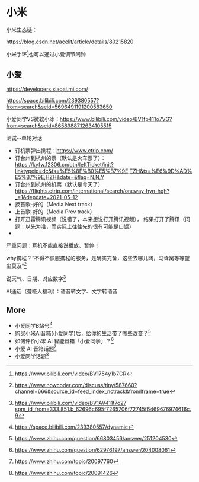 # 小米

小米生态链：

https://blog.csdn.net/acelit/article/details/80215820

小米手环[^4]也可以通过小爱调节闹钟



## 小爱

https://developers.xiaoai.mi.com/

https://space.bilibili.com/239380557?from=search&seid=5696491191200583650

小爱同学VS微软小冰：https://www.bilibili.com/video/BV1fp411o7VG?from=search&seid=8658988712634105515

测试--单轮对话

- 订机票弹出携程：https://www.ctrip.com/
- 订台州到杭州的票（默认是火车票了）：https://kyfw.12306.cn/otn/leftTicket/init?linktypeid=dc&fs=%E5%8F%B0%E5%B7%9E,TZH&ts=%E6%9D%AD%E5%B7%9E,HZH&date=&flag=N,N,Y
- 订台州到杭州的机票（默认是今天了）https://flights.ctrip.com/international/search/oneway-hyn-hgh?_=1&depdate=2021-05-12
- 换首歌-好的（Media Next track）
- 上首歌-好的（Media Prev track）
- 打开迅雷腾讯视频（说错了，本来想说打开腾讯视频）， 结果打开了腾讯（问题：以先为准，而实际上往往先的很有可能是口误）
-

严重问题：耳机不能直接说播放、暂停！

why携程？“不得不佩服携程的服务，是确实完备，这些去哪儿网，马蜂窝等等望尘莫及”[^1]

说天气、日期、对应数字[^2]

AI通话（聋哑人福利）：语音转文字、文字转语音

## More

- 小爱同学B站号[^3]
- 购买小米AI音箱(小爱同学)后，给你的生活带了哪些改变？[^5]
- 如何评价小米 AI 智能音箱「小爱同学」？[^6]
- 小爱 AI 音箱话题[^7]
- 小爱同学话题[^8]

[^1]: https://www.nowcoder.com/discuss/tiny/587660?channel=666&source_id=feed_index_nctrack&fromIframe=true
[^2]: https://www.bilibili.com/video/BV1AV411t7o2?spm_id_from=333.851.b_62696c695f7265706f72745f6469676974616c.9
[^3]: https://space.bilibili.com/239380557/dynamic
[^4]: https://www.bilibili.com/video/BV1754y1b7CR
[^5]: https://www.zhihu.com/question/66803456/answer/251204530
[^6]: https://www.zhihu.com/question/62976197/answer/204008061
[^7]: https://www.zhihu.com/topic/20097760
[^8]: https://www.zhihu.com/topic/20091426
